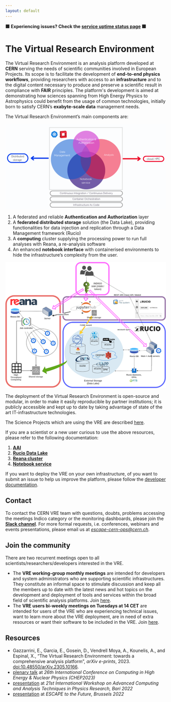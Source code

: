 ```yaml
---
layout: default
---
```


**🟩 Experiencing issues? Check the [service uptime status page](https://vre-hub.github.io/status) 🟩**

# The Virtual Research Environment

The Virtual Research Environment is an analysis platform developed at **CERN** serving the needs of scientific communities involved in European Projects. 
Its scope is to facilitate the development of **end-to-end physics workflows**, providing researchers with access to an **infrastructure** and to the digital content necessary to produce and preserve a scientific result in compliance with **FAIR** principles. 
The platform's development is aimed at demonstrating how sciences spanning from High Energy Physics to Astrophysics could benefit from the usage of common technologies, initially born to satisfy CERN’s **exabyte-scale data** management needs. 

The Virtual Research Environment’s main components are:

![image](images/vre-bubble.png)

1. A federated and reliable **Authentication and Authorization** layer 
2. A **federated distributed storage** solution (the Data Lake), providing functionalities for data injection and replication through a Data Management framework (Rucio) 
3. A **computing** cluster supplying the processing power to run full analyses with Reana, a re-analysis software
4. An enhanced **notebook interface** with containerised environments to hide the infrastructure’s complexity from the user. 

![image](images/VRE-diagram.png)

The deployment of the Virtual Research Environment is open-source and modular, in order to make it easily reproducible by partner institutions; it is publicly accessible and kept up to date by taking advantage of state of the art IT-infrastructure technologies.

The Science Projects which are using the VRE are described [here](https://escape2020.pages.in2p3.fr/virtual-environment/home/). 

If you are a scientist or a new user curious to use the above resources, please refer to the following documentation:  
1. **[AAI](docs/auth.md)**
2. **[Rucio Data Lake](docs/rucio.md)**
3. **[Reana cluster](docs/reana.md)**
4. **[Notebook service](docs/notebook.md)**

If you want to deploy the VRE on your own infrastructure, of you want to submit an issue to help us improve the platform, please follow the [developer documentation](docs/developer.md). 
 
## Contact
To contact the CERN VRE team with questions, doubts, problems accessing the meetings Indico category or the monitoring dashboards, please join the **[Slack channel](https://join.slack.com/t/eosc-escape/shared_invite/zt-23lf5xrvm-VcLIU2BoRgLysxTAk99k4g )**. For more formal requests, i.e. conferences, webinars and events presentations, please email us at *escape-cern-ops@cern.ch*. 

## Join the community 
There are two recurrent meetings open to all scientists/researchers/developers interested in the VRE. 

- The **VRE working-group monthly meetings** are intended for developers and system administrators who are supporting scientific infrastructures. They constitute an informal space to stimulate discussion and keep all the members up to date with the latest news and hot topics on the development and deployment of tools and services within the broad field of scientific analysis platforms. Join [here](https://indico.cern.ch/category/17065/). 
- The **VRE users bi-weekly meetings on Tuesdays at 14 CET** are intended for users of the VRE who are experiencing technical issues, want to learn more about the VRE deployment, are in need of extra resources or want their software to be included in the VRE. Join [here](https://indico.in2p3.fr/category/1033/). 

## Resources 
- Gazzarrini, E., Garcia, E., Gosein, D., Vendrell Moya, A., Kounelis, A., and Espinal, X., “The Virtual Research Environment: towards a comprehensive analysis platform”, <i>arXiv e-prints</i>, 2023. [doi:10.48550/arXiv.2305.10166](https://arxiv.org/abs/2305.10166).
- [plenary talk](https://indico.jlab.org/event/459/contributions/11671/) at *26th International Conference on Computing in High Energy & Nuclear Physics (CHEP2023)*
- [presentation](https://indico.cern.ch/event/1106990/contributions/4991200/) at *21st International Workshop on Advanced Computing and Analysis Techniques in Physics Research, Bari 2022*
- [presentation](https://projectescape.eu/sites/default/files/1.EnriqueGarcia_VRE_ESCAPE-Bruxels_Nov2022_v2.pdf) at *ESCAPE to the Future, Brussels 2022* 
